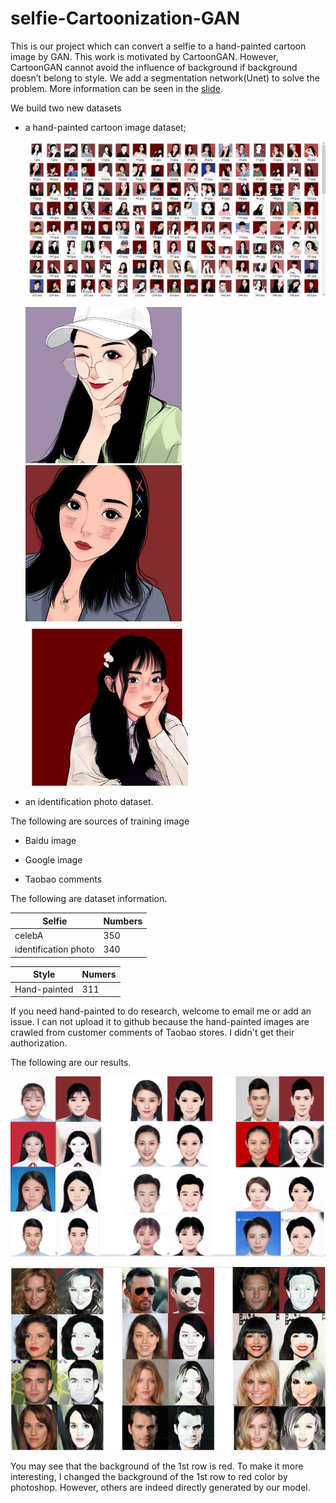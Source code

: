 # selfie-Cartoonization-GAN

This is our project which can convert a selfie to a hand-painted cartoon image by GAN. This work is motivated by CartoonGAN.  However, CartoonGAN cannot avoid the influence of background if background doesn’t belong to style. We add a segmentation network(Unet) to solve the problem. More information can be seen in the [slide](<https://github.com/yifan123/selfie-Cartoonization-GAN/blob/master/selfie-Cartoonization-GAN.pdf>).

We build two new datasets 

- a hand-painted cartoon image dataset;

  ![dataset](images/dataset.jpg)

  <img src="images/28.jpg" width = "250" height = "250">

  <img src="images/44.jpg" width = "250" height = "250">

  <img src="images/63.jpg" width = "260" height = "260">

- an identification photo dataset.

The following are sources of training image

- Baidu image

- Google image

- Taobao comments

The following are dataset information.

| **Selfie**           | **Numbers** |
| -------------------- | ----------- |
| celebA               | 350         |
| identification photo | 340         |

| **Style**    | **Numers** |
| ------------ | ---------- |
| Hand-painted | 311        |

If you need hand-painted to do research, welcome to email me or add an issue. I can not upload it to github because the hand-painted images are crawled from customer comments of Taobao stores. I didn't get their  authorization.

The following are our results.

 ![photo](images/photo.jpg)

![celebA](images/celebA.jpg)

You may see that the background of the 1st row is red. To make it more interesting, I changed the background of the 1st row to red color by photoshop. However, others are indeed directly generated by our model.

